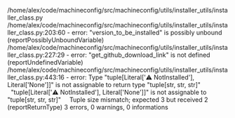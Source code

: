 /home/alex/code/machineconfig/src/machineconfig/utils/installer_utils/installer_class.py
  /home/alex/code/machineconfig/src/machineconfig/utils/installer_utils/installer_class.py:203:60 - error: "version_to_be_installed" is possibly unbound (reportPossiblyUnboundVariable)
  /home/alex/code/machineconfig/src/machineconfig/utils/installer_utils/installer_class.py:227:29 - error: "get_github_download_link" is not defined (reportUndefinedVariable)
  /home/alex/code/machineconfig/src/machineconfig/utils/installer_utils/installer_class.py:443:16 - error: Type "tuple[Literal['⚠️ NotInstalled'], Literal['None']]" is not assignable to return type "tuple[str, str, str]"
    "tuple[Literal['⚠️ NotInstalled'], Literal['None']]" is not assignable to "tuple[str, str, str]"
      Tuple size mismatch; expected 3 but received 2 (reportReturnType)
3 errors, 0 warnings, 0 informations
